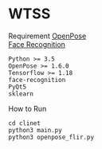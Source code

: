# WTSS

Requirement
[OpenPose](https://github.com/CMU-Perceptual-Computing-Lab/openpose) <br>
[Face Recognition](https://github.com/ageitgey/face_recognition)
```
Python >= 3.5
OpenPose >= 1.6.0 
Tensorflow >= 1.18
face-recognition 
PyQt5
sklearn
```

How to Run
```
cd clinet
python3 main.py
python3 openpose_flir.py
```
